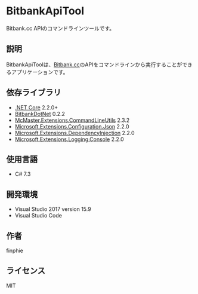 # BitbankApiTool

Bitbank.cc APIのコマンドラインツールです。

## 説明

BitbankApiToolは、[Bitbank.cc](https://bitbank.cc)のAPIをコマンドラインから実行することができるアプリケーションです。

## 依存ライブラリ

- [.NET Core](https://dotnet.microsoft.com/download) 2.2.0+
- [BitbankDotNet](https://github.com/finphie/BitbankDotNet) 0.2.2
- [McMaster.Extensions.CommandLineUtils](https://github.com/natemcmaster/CommandLineUtils) 2.3.2
- [Microsoft.Extensions.Configuration.Json](https://github.com/aspnet/Extensions) 2.2.0
- [Microsoft.Extensions.DependencyInjection](https://github.com/aspnet/Extensions) 2.2.0
- [Microsoft.Extensions.Logging.Console](https://github.com/aspnet/Extensions) 2.2.0

## 使用言語

- C# 7.3

## 開発環境

- Visual Studio 2017 version 15.9
- Visual Studio Code

## 作者

finphie

## ライセンス

MIT